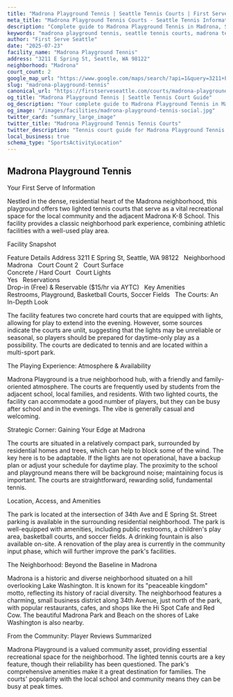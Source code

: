 ```yaml
---
title: "Madrona Playground Tennis | Seattle Tennis Courts | First Serve Seattle"
meta_title: "Madrona Playground Tennis Courts - Seattle Tennis Information & Reviews"
description: "Complete guide to Madrona Playground Tennis in Madrona, Seattle. Court details, amenities, local tips, and reviews for tennis players in Seattle, WA."
keywords: "madrona playground tennis, seattle tennis courts, madrona tennis, tennis courts near me, seattle tennis, 98122 tennis courts, public tennis courts seattle, outdoor tennis courts"
author: "First Serve Seattle"
date: "2025-07-23"
facility_name: "Madrona Playground Tennis"
address: "3211 E Spring St, Seattle, WA 98122"
neighborhood: "Madrona"
court_count: 2
google_map_url: "https://www.google.com/maps/search/?api=1&query=3211+E+Spring+St%2C+Seattle%2C+WA+98122"
slug: "madrona-playground-tennis"
canonical_url: "https://firstserveseattle.com/courts/madrona-playground-tennis"
og_title: "Madrona Playground Tennis | Seattle Tennis Court Guide"
og_description: "Your complete guide to Madrona Playground Tennis in Madrona. Court conditions, amenities, and local tennis insights."
og_image: "/images/facilities/madrona-playground-tennis-social.jpg"
twitter_card: "summary_large_image"
twitter_title: "Madrona Playground Tennis Tennis Courts"
twitter_description: "Tennis court guide for Madrona Playground Tennis in Madrona, Seattle"
local_business: true
schema_type: "SportsActivityLocation"
---
```


## Madrona Playground Tennis

Your First Serve of Information

Nestled in the dense, residential heart of the Madrona neighborhood, this playground offers two lighted tennis courts that serve as a vital recreational space for the local community and the adjacent Madrona K-8 School. This facility provides a classic neighborhood park experience, combining athletic facilities with a well-used play area.   

Facility Snapshot

Feature	Details
Address	
3211 E Spring St, Seattle, WA 98122    
Neighborhood	
Madrona    
Court Count	
2    
Court Surface	
Concrete / Hard Court    
Court Lights	
Yes    
Reservations	
Drop-in (Free) & Reservable ($15/hr via AYTC)    
Key Amenities	
Restrooms, Playground, Basketball Courts, Soccer Fields    
The Courts: An In-Depth Look

The facility features two concrete hard courts that are equipped with lights, allowing for play to extend into the evening. However, some sources indicate the courts are unlit, suggesting that the lights may be unreliable or seasonal, so players should be prepared for daytime-only play as a possibility. The courts are dedicated to tennis and are located within a multi-sport park.   

The Playing Experience: Atmosphere & Availability

Madrona Playground is a true neighborhood hub, with a friendly and family-oriented atmosphere. The courts are frequently used by students from the adjacent school, local families, and residents. With two lighted courts, the facility can accommodate a good number of players, but they can be busy after school and in the evenings. The vibe is generally casual and welcoming.

Strategic Corner: Gaining Your Edge at Madrona

The courts are situated in a relatively compact park, surrounded by residential homes and trees, which can help to block some of the wind. The key here is to be adaptable. If the lights are not operational, have a backup plan or adjust your schedule for daytime play. The proximity to the school and playground means there will be background noise; maintaining focus is important. The courts are straightforward, rewarding solid, fundamental tennis.   

Location, Access, and Amenities

The park is located at the intersection of 34th Ave and E Spring St. Street parking is available in the surrounding residential neighborhood. The park is well-equipped with amenities, including public restrooms, a children's play area, basketball courts, and soccer fields. A drinking fountain is also available on-site. A renovation of the play area is currently in the community input phase, which will further improve the park's facilities.   

The Neighborhood: Beyond the Baseline in Madrona

Madrona is a historic and diverse neighborhood situated on a hill overlooking Lake Washington. It is known for its "peaceable kingdom" motto, reflecting its history of racial diversity. The neighborhood features a charming, small business district along 34th Avenue, just north of the park, with popular restaurants, cafes, and shops like the Hi Spot Cafe and Red Cow. The beautiful Madrona Park and Beach on the shores of Lake Washington is also nearby.   

From the Community: Player Reviews Summarized

Madrona Playground is a valued community asset, providing essential recreational space for the neighborhood. The lighted tennis courts are a key feature, though their reliability has been questioned. The park's comprehensive amenities make it a great destination for families. The courts' popularity with the local school and community means they can be busy at peak times.
